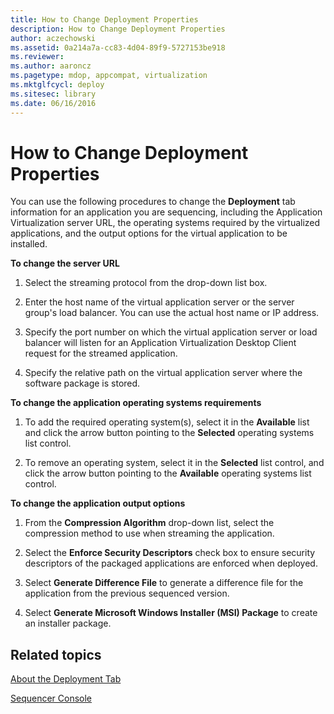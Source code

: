 ```yaml
---
title: How to Change Deployment Properties
description: How to Change Deployment Properties
author: aczechowski
ms.assetid: 0a214a7a-cc83-4d04-89f9-5727153be918
ms.reviewer:
ms.author: aaroncz
ms.pagetype: mdop, appcompat, virtualization
ms.mktglfcycl: deploy
ms.sitesec: library
ms.date: 06/16/2016
---
```



# How to Change Deployment Properties


You can use the following procedures to change the **Deployment** tab information for an application you are sequencing, including the Application Virtualization server URL, the operating systems required by the virtualized applications, and the output options for the virtual application to be installed.

**To change the server URL**

1.  Select the streaming protocol from the drop-down list box.

2.  Enter the host name of the virtual application server or the server group's load balancer. You can use the actual host name or IP address.

3.  Specify the port number on which the virtual application server or load balancer will listen for an Application Virtualization Desktop Client request for the streamed application.

4.  Specify the relative path on the virtual application server where the software package is stored.

**To change the application operating systems requirements**

1.  To add the required operating system(s), select it in the **Available** list and click the arrow button pointing to the **Selected** operating systems list control.

2.  To remove an operating system, select it in the **Selected** list control, and click the arrow button pointing to the **Available** operating systems list control.

**To change the application output options**

1.  From the **Compression Algorithm** drop-down list, select the compression method to use when streaming the application.

2.  Select the **Enforce Security Descriptors** check box to ensure security descriptors of the packaged applications are enforced when deployed.

3.  Select **Generate Difference File** to generate a difference file for the application from the previous sequenced version.

4.  Select **Generate Microsoft Windows Installer (MSI) Package** to create an installer package.

## Related topics


[About the Deployment Tab](about-the-deployment-tab.md)

[Sequencer Console](sequencer-console.md)

 

 





